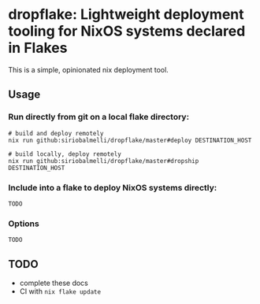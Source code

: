 # dropflake: Lightweight deployment tooling for NixOS systems declared in Flakes

This is a simple, opinionated nix deployment tool.

## Usage

### Run directly from git on a local flake directory:

    # build and deploy remotely
    nix run github:siriobalmelli/dropflake/master#deploy DESTINATION_HOST

    # build locally, deploy remotely
    nix run github:siriobalmelli/dropflake/master#dropship DESTINATION_HOST

### Include into a flake to deploy NixOS systems directly:

    TODO

### Options

    TODO

## TODO

- complete these docs
- CI with `nix flake update`
